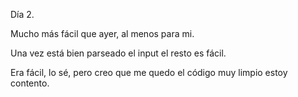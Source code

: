 Día 2.

Mucho más fácil que ayer, al menos para mi.

Una vez está bien parseado el input el resto es fácil.

Era fácil, lo sé, pero creo que me quedo el código muy limpio estoy contento.
